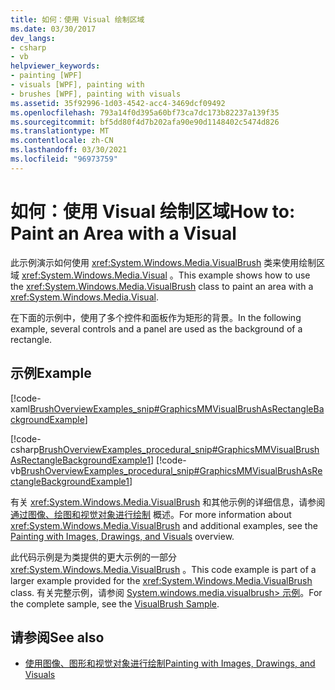 ```yaml
---
title: 如何：使用 Visual 绘制区域
ms.date: 03/30/2017
dev_langs:
- csharp
- vb
helpviewer_keywords:
- painting [WPF]
- visuals [WPF], painting with
- brushes [WPF], painting with visuals
ms.assetid: 35f92996-1d03-4542-acc4-3469dcf09492
ms.openlocfilehash: 793a14f0d395a60bf73ca7dc173b82237a139f35
ms.sourcegitcommit: bf5dd80f4d7b202afa90e90d1148402c5474d826
ms.translationtype: MT
ms.contentlocale: zh-CN
ms.lasthandoff: 03/30/2021
ms.locfileid: "96973759"
---
```

# <a name="how-to-paint-an-area-with-a-visual"></a><span data-ttu-id="8758a-102">如何：使用 Visual 绘制区域</span><span class="sxs-lookup"><span data-stu-id="8758a-102">How to: Paint an Area with a Visual</span></span>
<span data-ttu-id="8758a-103">此示例演示如何使用 <xref:System.Windows.Media.VisualBrush> 类来使用绘制区域 <xref:System.Windows.Media.Visual> 。</span><span class="sxs-lookup"><span data-stu-id="8758a-103">This example shows how to use the <xref:System.Windows.Media.VisualBrush> class to paint an area with a <xref:System.Windows.Media.Visual>.</span></span>  
  
 <span data-ttu-id="8758a-104">在下面的示例中，使用了多个控件和面板作为矩形的背景。</span><span class="sxs-lookup"><span data-stu-id="8758a-104">In the following example, several controls and a panel are used as the background of a rectangle.</span></span>  
  
## <a name="example"></a><span data-ttu-id="8758a-105">示例</span><span class="sxs-lookup"><span data-stu-id="8758a-105">Example</span></span>  
 [!code-xaml[BrushOverviewExamples_snip#GraphicsMMVisualBrushAsRectangleBackgroundExample](~/samples/snippets/xaml/VS_Snippets_Wpf/BrushOverviewExamples_snip/XAML/VisualBrushExample.xaml#graphicsmmvisualbrushasrectanglebackgroundexample)]  
  
 [!code-csharp[BrushOverviewExamples_procedural_snip#GraphicsMMVisualBrushAsRectangleBackgroundExample1](~/samples/snippets/csharp/VS_Snippets_Wpf/BrushOverviewExamples_procedural_snip/CSharp/VisualBrushExample.cs#graphicsmmvisualbrushasrectanglebackgroundexample1)]
 [!code-vb[BrushOverviewExamples_procedural_snip#GraphicsMMVisualBrushAsRectangleBackgroundExample1](~/samples/snippets/visualbasic/VS_Snippets_Wpf/BrushOverviewExamples_procedural_snip/visualbasic/visualbrushexample.vb#graphicsmmvisualbrushasrectanglebackgroundexample1)]  
  
 <span data-ttu-id="8758a-106">有关 <xref:System.Windows.Media.VisualBrush> 和其他示例的详细信息，请参阅 [通过图像、绘图和视觉对象进行绘制](painting-with-images-drawings-and-visuals.md) 概述。</span><span class="sxs-lookup"><span data-stu-id="8758a-106">For more information about <xref:System.Windows.Media.VisualBrush> and additional examples, see the [Painting with Images, Drawings, and Visuals](painting-with-images-drawings-and-visuals.md) overview.</span></span>  
  
 <span data-ttu-id="8758a-107">此代码示例是为类提供的更大示例的一部分 <xref:System.Windows.Media.VisualBrush> 。</span><span class="sxs-lookup"><span data-stu-id="8758a-107">This code example is part of a larger example provided for the <xref:System.Windows.Media.VisualBrush> class.</span></span> <span data-ttu-id="8758a-108">有关完整示例，请参阅 [System.windows.media.visualbrush> 示例](https://github.com/Microsoft/WPF-Samples/tree/master/Graphics/VisualBrush)。</span><span class="sxs-lookup"><span data-stu-id="8758a-108">For the complete sample, see the [VisualBrush Sample](https://github.com/Microsoft/WPF-Samples/tree/master/Graphics/VisualBrush).</span></span>  
  
## <a name="see-also"></a><span data-ttu-id="8758a-109">请参阅</span><span class="sxs-lookup"><span data-stu-id="8758a-109">See also</span></span>

- [<span data-ttu-id="8758a-110">使用图像、图形和视觉对象进行绘制</span><span class="sxs-lookup"><span data-stu-id="8758a-110">Painting with Images, Drawings, and Visuals</span></span>](painting-with-images-drawings-and-visuals.md)
